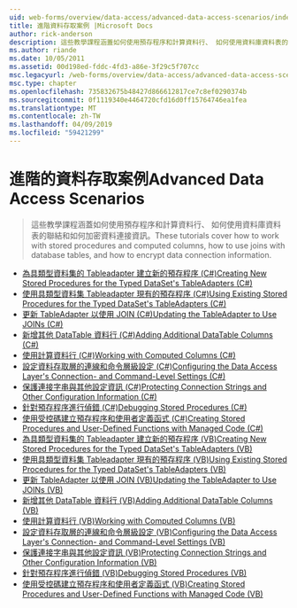 ```yaml
---
uid: web-forms/overview/data-access/advanced-data-access-scenarios/index
title: 進階資料存取案例 |Microsoft Docs
author: rick-anderson
description: 這些教學課程涵蓋如何使用預存程序和計算資料行、 如何使用資料庫資料表的聯結和如何加密的資料連接資訊...
ms.author: riande
ms.date: 10/05/2011
ms.assetid: 00d198ed-fddc-4fd3-a86e-3f29c5f707cc
msc.legacyurl: /web-forms/overview/data-access/advanced-data-access-scenarios
msc.type: chapter
ms.openlocfilehash: 735832675b48427d866612817ce7c8ef0290374b
ms.sourcegitcommit: 0f1119340e4464720cfd16d0ff15764746ea1fea
ms.translationtype: MT
ms.contentlocale: zh-TW
ms.lasthandoff: 04/09/2019
ms.locfileid: "59421299"
---
```

# <a name="advanced-data-access-scenarios"></a><span data-ttu-id="c0d41-103">進階的資料存取案例</span><span class="sxs-lookup"><span data-stu-id="c0d41-103">Advanced Data Access Scenarios</span></span>

> <span data-ttu-id="c0d41-104">這些教學課程涵蓋如何使用預存程序和計算資料行、 如何使用資料庫資料表的聯結和如何加密資料連接資訊。</span><span class="sxs-lookup"><span data-stu-id="c0d41-104">These tutorials cover how to work with stored procedures and computed columns, how to use joins with database tables, and how to encrypt data connection information.</span></span>


- [<span data-ttu-id="c0d41-105">為具類型資料集的 Tableadapter 建立新的預存程序 (C#)</span><span class="sxs-lookup"><span data-stu-id="c0d41-105">Creating New Stored Procedures for the Typed DataSet's TableAdapters (C#)</span></span>](creating-new-stored-procedures-for-the-typed-dataset-s-tableadapters-cs.md)
- [<span data-ttu-id="c0d41-106">使用具類型資料集 Tableadapter 現有的預存程序 (C#)</span><span class="sxs-lookup"><span data-stu-id="c0d41-106">Using Existing Stored Procedures for the Typed DataSet's TableAdapters (C#)</span></span>](using-existing-stored-procedures-for-the-typed-dataset-s-tableadapters-cs.md)
- [<span data-ttu-id="c0d41-107">更新 TableAdapter 以使用 JOIN (C#)</span><span class="sxs-lookup"><span data-stu-id="c0d41-107">Updating the TableAdapter to Use JOINs (C#)</span></span>](updating-the-tableadapter-to-use-joins-cs.md)
- [<span data-ttu-id="c0d41-108">新增其他 DataTable 資料行 (C#)</span><span class="sxs-lookup"><span data-stu-id="c0d41-108">Adding Additional DataTable Columns (C#)</span></span>](adding-additional-datatable-columns-cs.md)
- [<span data-ttu-id="c0d41-109">使用計算資料行 (C#)</span><span class="sxs-lookup"><span data-stu-id="c0d41-109">Working with Computed Columns (C#)</span></span>](working-with-computed-columns-cs.md)
- [<span data-ttu-id="c0d41-110">設定資料存取層的連線和命令層級設定 (C#)</span><span class="sxs-lookup"><span data-stu-id="c0d41-110">Configuring the Data Access Layer's Connection- and Command-Level Settings (C#)</span></span>](configuring-the-data-access-layer-s-connection-and-command-level-settings-cs.md)
- [<span data-ttu-id="c0d41-111">保護連接字串與其他設定資訊 (C#)</span><span class="sxs-lookup"><span data-stu-id="c0d41-111">Protecting Connection Strings and Other Configuration Information (C#)</span></span>](protecting-connection-strings-and-other-configuration-information-cs.md)
- [<span data-ttu-id="c0d41-112">針對預存程序進行偵錯 (C#)</span><span class="sxs-lookup"><span data-stu-id="c0d41-112">Debugging Stored Procedures (C#)</span></span>](debugging-stored-procedures-cs.md)
- [<span data-ttu-id="c0d41-113">使用受控碼建立預存程序和使用者定義函式 (C#)</span><span class="sxs-lookup"><span data-stu-id="c0d41-113">Creating Stored Procedures and User-Defined Functions with Managed Code (C#)</span></span>](creating-stored-procedures-and-user-defined-functions-with-managed-code-cs.md)
- [<span data-ttu-id="c0d41-114">為具類型資料集的 Tableadapter 建立新的預存程序 (VB)</span><span class="sxs-lookup"><span data-stu-id="c0d41-114">Creating New Stored Procedures for the Typed DataSet's TableAdapters (VB)</span></span>](creating-new-stored-procedures-for-the-typed-dataset-s-tableadapters-vb.md)
- [<span data-ttu-id="c0d41-115">使用具類型資料集 Tableadapter 現有的預存程序 (VB)</span><span class="sxs-lookup"><span data-stu-id="c0d41-115">Using Existing Stored Procedures for the Typed DataSet's TableAdapters (VB)</span></span>](using-existing-stored-procedures-for-the-typed-dataset-s-tableadapters-vb.md)
- [<span data-ttu-id="c0d41-116">更新 TableAdapter 以使用 JOIN (VB)</span><span class="sxs-lookup"><span data-stu-id="c0d41-116">Updating the TableAdapter to Use JOINs (VB)</span></span>](updating-the-tableadapter-to-use-joins-vb.md)
- [<span data-ttu-id="c0d41-117">新增其他 DataTable 資料行 (VB)</span><span class="sxs-lookup"><span data-stu-id="c0d41-117">Adding Additional DataTable Columns (VB)</span></span>](adding-additional-datatable-columns-vb.md)
- [<span data-ttu-id="c0d41-118">使用計算資料行 (VB)</span><span class="sxs-lookup"><span data-stu-id="c0d41-118">Working with Computed Columns (VB)</span></span>](working-with-computed-columns-vb.md)
- [<span data-ttu-id="c0d41-119">設定資料存取層的連線和命令層級設定 (VB)</span><span class="sxs-lookup"><span data-stu-id="c0d41-119">Configuring the Data Access Layer's Connection- and Command-Level Settings (VB)</span></span>](configuring-the-data-access-layer-s-connection-and-command-level-settings-vb.md)
- [<span data-ttu-id="c0d41-120">保護連接字串與其他設定資訊 (VB)</span><span class="sxs-lookup"><span data-stu-id="c0d41-120">Protecting Connection Strings and Other Configuration Information (VB)</span></span>](protecting-connection-strings-and-other-configuration-information-vb.md)
- [<span data-ttu-id="c0d41-121">針對預存程序進行偵錯 (VB)</span><span class="sxs-lookup"><span data-stu-id="c0d41-121">Debugging Stored Procedures (VB)</span></span>](debugging-stored-procedures-vb.md)
- [<span data-ttu-id="c0d41-122">使用受控碼建立預存程序和使用者定義函式 (VB)</span><span class="sxs-lookup"><span data-stu-id="c0d41-122">Creating Stored Procedures and User-Defined Functions with Managed Code (VB)</span></span>](creating-stored-procedures-and-user-defined-functions-with-managed-code-vb.md)
